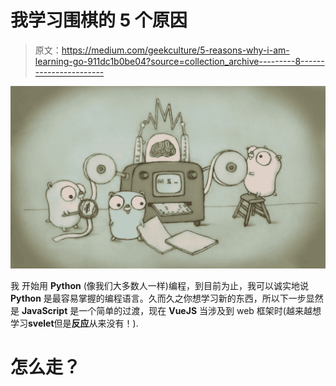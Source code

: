 # 我学习围棋的 5 个原因

> 原文：<https://medium.com/geekculture/5-reasons-why-i-am-learning-go-911dc1b0be04?source=collection_archive---------8----------------------->

![](img/fad7768bc4149c00189d5ce6f35e91cb.png)

我 开始用 **Python** (像我们大多数人一样)编程，到目前为止，我可以诚实地说 **Python** 是最容易掌握的编程语言。久而久之你想学习新的东西，所以下一步显然是 **JavaScript** 是一个简单的过渡，现在 **VueJS** 当涉及到 web 框架时(越来越想学习**svelet**但是**反应**从来没有！).

# 怎么走？
